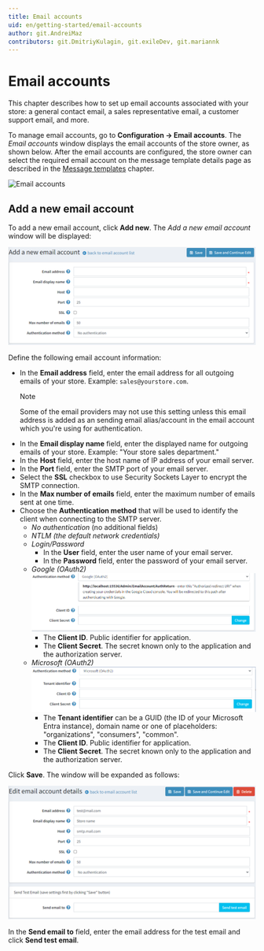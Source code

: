 ```yaml
---
title: Email accounts
uid: en/getting-started/email-accounts
author: git.AndreiMaz
contributors: git.DmitriyKulagin, git.exileDev, git.mariannk
---
```


# Email accounts

This chapter describes how to set up email accounts associated with your store: a general contact email, a sales representative email, a customer support email, and more.

To manage email accounts, go to **Configuration → Email accounts**. The *Email accounts* window displays the email accounts of the store owner, as shown below. After the email accounts are configured, the store owner can select the required email account on the message template details page as described in the [Message templates](xref:en/running-your-store/content-management/message-templates) chapter.

![Email accounts](_static/email-accounts/email-accounts.png)

## Add a new email account

To add a new email account, click **Add new**. The *Add a new email account* window will be displayed:

![Add a new email account](_static/email-accounts/email-accounts-add-new.png)

Define the following email account information:

* In the **Email address** field, enter the email address for all outgoing emails of your store. Example: `sales@yourstore.com`.
  > [!NOTE]
  > Some of the email providers may not use this setting unless this email address is added as an sending email alias/account in the email account which you're using for authentication.
* In the **Email display name** field, enter the displayed name for outgoing emails of your store. Example: "Your store sales department."
* In the **Host** field, enter the host name of IP address of your email server.
* In the **Port** field, enter the SMTP port of your email server.
* Select the **SSL** checkbox to use Security Sockets Layer to encrypt the SMTP connection.
* In the **Max number of emails** field, enter the maximum number of emails sent at one time.
* Choose the **Authentication method** that will be used to identify the client when connecting to the SMTP server.
  * *No authentication* (no additional fields)
  * *NTLM (the default network credentials)*
  * *Login/Password*
    * In the **User** field, enter the user name of your email server.
    * In the **Password** field, enter the password of your email server.
  * *Google (OAuth2)*
  ![Email account - Google](_static/email-accounts/email-accounts-google.png)
    * The **Client ID**. Public identifier for application.
    * The **Client Secret**. The secret known only to the application and the authorization server.
  * *Microsoft (OAuth2)*
  ![Email account - Microsoft](_static/email-accounts/email-accounts-microsoft.png)
    * The **Tenant identifier** can be a GUID (the ID of your Microsoft Entra instance), domain name or one of placeholders: "organizations", "consumers", "common".
    * The **Client ID**. Public identifier for application.
    * The **Client Secret**. The secret known only to the application and the authorization server.

Click **Save**. The window will be expanded as follows:

![Email account - Details](_static/email-accounts/email-accounts-details.png)

In the **Send email to** field, enter the email address for the test email and click **Send test email**.
